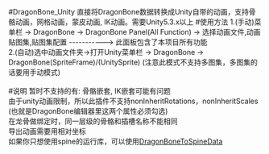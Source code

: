 #DragonBone_Unity
直接将DragonBone数据转换成Unity自带的动画，支持骨骼动画，网格动画，蒙皮动画, IK动画。需要Unity5.3.x以上
#使用方法
1.(手动)菜单栏 -> DragonBone -> DragonBone Panel(All Function) -> 选择动画文件,动画贴图集,贴图集配置 -----------> 此面板包含了本项目所有功能<br/> 
2.(自动)选中动画文件夹->打开Unity菜单栏 -> DragonBone -> DragonBone(SpriteFrame)/(UnitySprite)  (注意此模式不支持多图集，多图集的话要用手动模式)<br/>     
#说明
暂时不支持的有: 骨骼嵌套, IK嵌套可能有问题<br/>
由于unity动画限制，所以此插件不支持nonInheritRotations，nonInheritScales (也就是DragonBone编辑器里这两个属性必须勾选)<br/>
在龙骨做绑定时，同一层级的骨骼和插槽名称不能相同<br/>
导出动画需要用相对坐标<br/>
如果你只想使用spine的运行库，可以使用[DragonBoneToSpineData](http://git.oschina.net/bingheliefeng/DragonBoneToSpineData)